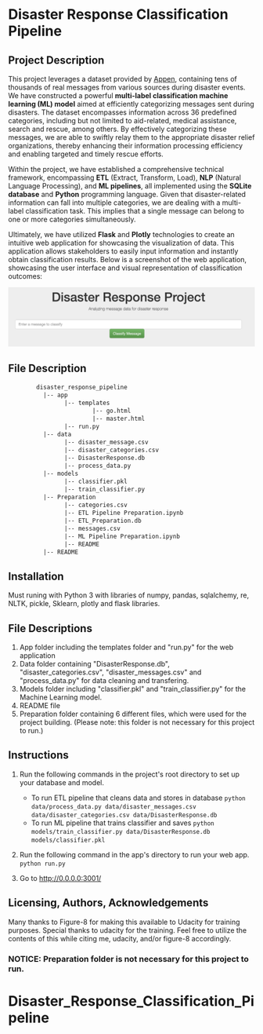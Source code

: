 # Disaster Response Classification Pipeline

## Project Description
This project leverages a dataset provided by [Appen](https://www.appen.com/), containing tens of thousands of real messages from various sources during disaster events. We have constructed a powerful **multi-label classification machine learning (ML) model** aimed at efficiently categorizing messages sent during disasters. The dataset encompasses information across 36 predefined categories, including but not limited to aid-related, medical assistance, search and rescue, among others. By effectively categorizing these messages, we are able to swiftly relay them to the appropriate disaster relief organizations, thereby enhancing their information processing efficiency and enabling targeted and timely rescue efforts.

Within the project, we have established a comprehensive technical framework, encompassing **ETL** (Extract, Transform, Load), **NLP** (Natural Language Processing), and **ML pipelines**, all implemented using the **SQLite database** and **Python** programming language. Given that disaster-related information can fall into multiple categories, we are dealing with a multi-label classification task. This implies that a single message can belong to one or more categories simultaneously.

Ultimately, we have utilized **Flask** and **Plotly** technologies to create an intuitive web application for showcasing the visualization of data. This application allows stakeholders to easily input information and instantly obtain classification results. Below is a screenshot of the web application, showcasing the user interface and visual representation of classification outcomes:

![Screenshot of Web App](https://github.com/Ting-DS/Disaster_Response_Classification_Pipeline/blob/main/Web_App.png)

## File Description
~~~~~~~
        disaster_response_pipeline
          |-- app
                |-- templates
                        |-- go.html
                        |-- master.html
                |-- run.py
          |-- data
                |-- disaster_message.csv
                |-- disaster_categories.csv
                |-- DisasterResponse.db
                |-- process_data.py
          |-- models
                |-- classifier.pkl
                |-- train_classifier.py
          |-- Preparation
                |-- categories.csv
                |-- ETL Pipeline Preparation.ipynb
                |-- ETL_Preparation.db
                |-- messages.csv
                |-- ML Pipeline Preparation.ipynb
                |-- README
          |-- README
~~~~~~~
## Installation
Must runing with Python 3 with libraries of numpy, pandas, sqlalchemy, re, NLTK, pickle, Sklearn, plotly and flask libraries.

## File Descriptions
1. App folder including the templates folder and "run.py" for the web application
2. Data folder containing "DisasterResponse.db", "disaster_categories.csv", "disaster_messages.csv" and "process_data.py" for data cleaning and transfering.
3. Models folder including "classifier.pkl" and "train_classifier.py" for the Machine Learning model.
4. README file
5. Preparation folder containing 6 different files, which were used for the project building. (Please note: this folder is not necessary for this project to run.)

## Instructions
1. Run the following commands in the project's root directory to set up your database and model.

    - To run ETL pipeline that cleans data and stores in database
        `python data/process_data.py data/disaster_messages.csv data/disaster_categories.csv data/DisasterResponse.db`
    - To run ML pipeline that trains classifier and saves
        `python models/train_classifier.py data/DisasterResponse.db models/classifier.pkl`

2. Run the following command in the app's directory to run your web app.
    `python run.py`

3. Go to http://0.0.0.0:3001/

## Licensing, Authors, Acknowledgements
Many thanks to Figure-8 for making this available to Udacity for training purposes. Special thanks to udacity for the training. Feel free to utilize the contents of this while citing me, udacity, and/or figure-8 accordingly.

### NOTICE: Preparation folder is not necessary for this project to run.
# Disaster_Response_Classification_Pipeline

